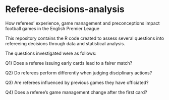 # Referee-decisions-analysis
How referees’ experience, game
management and preconceptions impact
football games in the English Premier
League

This repository contains the R code created to assess several questions into refereeing decisions through data and statistical analysis.

The questions investigated were as follows:

Q1) Does a referee issuing early cards lead to a fairer match?

Q2) Do referees perform differently when judging disciplinary actions?

Q3) Are referees influenced by previous games they have officiated?

Q4) Does a referee’s game management change after the first card?
